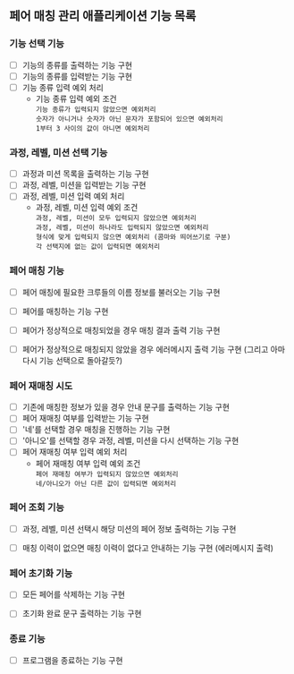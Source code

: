## 페어 매칭 관리 애플리케이션 기능 목록

### 기능 선택 기능
- [ ] 기능의 종류를 출력하는 기능 구현
- [ ] 기능의 종류를 입력받는 기능 구현
- [ ] 기능 종류 입력 예외 처리
  - 기능 종류 입력 예외 조건
  <br>`기능 종류가 입력되지 않았으면 예외처리`
  <br>`숫자가 아니거나 숫자가 아닌 문자가 포함되어 있으면 예외처리`
  <br>`1부터 3 사이의 값이 아니면 예외처리`


### 과정, 레벨, 미션 선택 기능
- [ ] 과정과 미션 목록을 출력하는 기능 구현
- [ ] 과정, 레벨, 미션을 입력받는 기능 구현
- [ ] 과정, 레벨, 미션 입력 예외 처리
  - 과정, 레벨, 미션 입력 예외 조건
  <br>`과정, 레벨, 미션이 모두 입력되지 않았으면 예외처리`
  <br>`과정, 레벨, 미션이 하나라도 입력되지 않았으면 예외처리`
  <br>`형식에 맞게 입력되지 않으면 예외처리 (콤마와 띄어쓰기로 구분)`
  <br>`각 선택지에 없는 값이 입력되면 예외처리`


### 페어 매칭 기능

- [ ] 페어 매칭에 필요한 크루들의 이름 정보를 불러오는 기능 구현
- [ ] 페어를 매칭하는 기능 구현
- [ ] 페어가 정상적으로 매칭되었을 경우 매칭 결과 출력 기능 구현
- [ ] 페어가 정상적으로 매칭되지 않았을 경우 에러메시지 출력 기능 구현 (그리고 아마 다시 기능 선택으로 돌아갈듯?)



### 페어 재매칭 시도
- [ ] 기존에 매칭한 정보가 있을 경우 안내 문구를 출력하는 기능 구현
- [ ] 페어 재매칭 여부를 입력받는 기능 구현
- [ ] '네'를 선택할 경우 매칭을 진행하는 기능 구현
- [ ] '아니오'를 선택할 경우 과정, 레벨, 미션을 다시 선택하는 기능 구현
- [ ] 페어 재매칭 여부 입력 예외 처리
  - 페어 재매칭 여부 입력 예외 조건
  <br>`페어 재매칭 여부가 입력되지 않았으면 예외처리`
  <br>`네/아니오가 아닌 다른 값이 입력되면 예외처리`


### 페어 조회 기능
- [ ] 과정, 레벨, 미션 선택시 해당 미션의 페어 정보 출력하는 기능 구현
- [ ] 매칭 이력이 없으면 매칭 이력이 없다고 안내하는 기능 구현 (에러메시지 출력)


### 페어 초기화 기능 
- [ ] 모든 페어를 삭제하는 기능 구현
- [ ] 초기화 완료 문구 출력하는 기능 구현


### 종료 기능
- [ ] 프로그램을 종료하는 기능 구현
